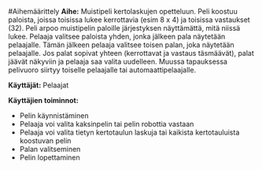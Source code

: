 #Aihemäärittely
**Aihe:**
Muistipeli kertolaskujen opetteluun. Peli koostuu paloista, joissa toisissa lukee kerrottavia (esim 8 x 4) ja toisissa vastaukset (32). Peli arpoo muistipelin paloille järjestyksen näyttämättä, mitä niissä lukee. Pelaaja valitsee paloista yhden, jonka jälkeen pala näytetään pelaajalle. Tämän jälkeen pelaaja valitsee toisen palan, joka näytetään pelaajalle. Jos palat sopivat yhteen (kerrottavat ja vastaus täsmäävät), palat jäävät näkyviin ja pelaaja saa valita uudelleen. Muussa tapauksessa pelivuoro siirtyy toiselle pelaajalle tai automaattipelaajalle.

**Käyttäjät:**
Pelaajat

**Käyttäjien toiminnot:**

- Pelin käynnistäminen
- Pelaaja voi valita kaksinpelin tai pelin robottia vastaan
- Pelaaja voi valita tietyn kertotaulun laskuja tai kaikista kertotauluista koostuvan pelin
- Palan valitseminen
- Pelin lopettaminen
